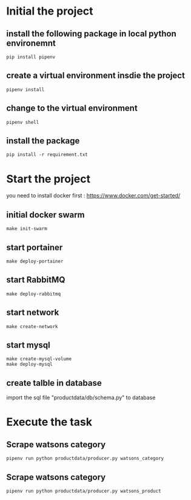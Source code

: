 # Initial the project

## install the following package in local python environemnt 
```
pip install pipenv
```

## create a virtual environment insdie the project 
```
pipenv install
```

## change to the virtual environment
```
pipenv shell
```

## install the package
```
pip install -r requirement.txt
```

# Start the project 
you need to install docker first : https://www.docker.com/get-started/

## initial docker swarm
```
make init-swarm
```

## start portainer
```
make deploy-portainer
```

## start RabbitMQ
```
make deploy-rabbitmq
```

## start network
```
make create-network
```

## start mysql
```
make create-mysql-volume
make deploy-mysql
```

## create talble in database
import the sql file "productdata/db/schema.py" to database


# Execute the task

## Scrape watsons category
```
pipenv run python productdata/producer.py watsons_category 
```

## Scrape watsons category
```
pipenv run python productdata/producer.py watsons_product
```